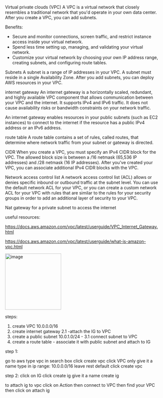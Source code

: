 Virtual private clouds (VPC)
A VPC is a virtual network that closely resembles a traditional network that you'd operate in your own data center. After you create a VPC, you can add subnets.

Benefits:
- Secure and monitor connections, screen traffic, and restrict instance access inside your virtual network.
- Spend less time setting up, managing, and validating your virtual network.
- Customize your virtual network by choosing your own IP address range, creating subnets, and configuring route tables.

Subnets
A subnet is a range of IP addresses in your VPC. A subnet must reside in a single Availability Zone. After you add subnets, you can deploy AWS resources in your VPC.

internet gateway
An internet gateway is a horizontally scaled, redundant, and highly available VPC component that allows communication between your VPC and the internet. It supports IPv4 and IPv6 traffic. It does not cause availability risks or bandwidth constraints on your network traffic.

An internet gateway enables resources in your public subnets (such as EC2 instances) to connect to the internet if the resource has a public IPv4 address or an IPv6 address.

route table
A route table contains a set of rules, called routes, that determine where network traffic from your subnet or gateway is directed.

CIDR
When you create a VPC, you must specify an IPv4 CIDR block for the VPC. The allowed block size is between a /16 netmask (65,536 IP addresses) and /28 netmask (16 IP addresses). After you've created your VPC, you can associate additional IPv4 CIDR blocks with the VPC.

Network access control list
A network access control list (ACL) allows or denies specific inbound or outbound traffic at the subnet level. You can use the default network ACL for your VPC, or you can create a custom network ACL for your VPC with rules that are similar to the rules for your security groups in order to add an additional layer of security to your VPC.

Nat gateway 
for a private subnet to access the internet 

useful resources: 

https://docs.aws.amazon.com/vpc/latest/userguide/VPC_Internet_Gateway.html

https://docs.aws.amazon.com/vpc/latest/userguide/what-is-amazon-vpc.html

<img width="183" alt="image" src="https://user-images.githubusercontent.com/118978642/234258590-38928034-6973-42f0-93a6-20df120468d7.png">

steps:

1. create VPC 10.0.0.0/16
2. create internet gateway 2.1 -attach the IG to VPC
3. create a public subnet 10.0.1.0/24 - 3.1 connect subnet to VPC
4. create a route table - associate it with public subnet and attach to IG

step 1:

go to aws
type vpc in search box
click create vpc
click VPC only
give it a name
type in ip range: 10.0.0.0/16
leave rest default
click create vpc

step 2:
click on IG
click create ig
give it a name
create ig

to attach ig to vpc
click on Action then connect to VPC
then find your VPC
then click on attach ig
